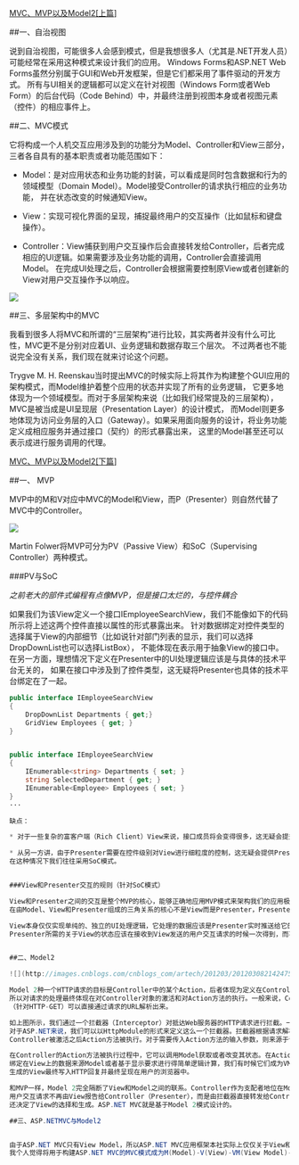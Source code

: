 ﻿[MVC、MVP以及Model2[上篇]](http://www.cnblogs.com/artech/archive/2012/03/08/mvc-01.html)

##一、自治视图

说到自治视图，可能很多人会感到模式，但是我想很多人（尤其是.NET开发人员）可能经常在采用这种模式来设计我们的应用。
Windows Forms和ASP.NET Web Forms虽然分别属于GUI和Web开发框架，但是它们都采用了事件驱动的开发方式。
所有与UI相关的逻辑都可以定义在针对视图（Windows Form或者Web Form）的后台代码（Code Behind）中，并最终注册到视图本身或者视图元素（控件）的相应事件上。


##二、MVC模式

它将构成一个人机交互应用涉及到的功能分为Model、Controller和View三部分，三者各自具有的基本职责或者功能范围如下：

* Model：是对应用状态和业务功能的封装，可以看成是同时包含数据和行为的领域模型（Domain Model）。Model接受Controller的请求执行相应的业务功能，
并在状态改变的时候通知View。 

* View：实现可视化界面的呈现，捕捉最终用户的交互操作（比如鼠标和键盘操作）。 

* Controller：View捕获到用户交互操作后会直接转发给Controller，后者完成相应的UI逻辑。如果需要涉及业务功能的调用，Controller会直接调用Model。
在完成UI处理之后，Controller会根据需要控制原View或者创建新的View对用户交互操作予以响应。 

![](http://images.cnblogs.com/cnblogs_com/artech/201203/201203081758064689.png)


##三、多层架构中的MVC

我看到很多人将MVC和所谓的“三层架构”进行比较，其实两者并没有什么可比性，MVC更不是分别对应着UI、业务逻辑和数据存取三个层次。
不过两者也不能说完全没有关系，我们现在就来讨论这个问题。

Trygve M. H. Reenskau当时提出MVC的时候实际上将其作为构建整个GUI应用的架构模式，而Model维护着整个应用的状态并实现了所有的业务逻辑，
它更多地体现为一个领域模型。而对于多层架构来说（比如我们经常提及的三层架构），MVC是被当成是UI呈现层（Presentation Layer）的设计模式，
而Model则更多地体现为访问业务层的入口（Gateway）。如果采用面向服务的设计，将业务功能定义成相应服务并通过接口（契约）的形式暴露出来，
这里的Model甚至还可以表示成进行服务调用的代理。


[MVC、MVP以及Model2[下篇]](http://www.cnblogs.com/artech/archive/2012/03/08/mvc-02.html)


##一、 MVP

MVP中的M和V对应中MVC的Model和View，而P（Presenter）则自然代替了MVC中的Controller。

![](http://images.cnblogs.com/cnblogs_com/artech/201203/201203082136518106.png)


Martin Folwer将MVP可分为PV（Passive View）和SoC（Supervising Controller）两种模式。

###PV与SoC

*之前老大的部件式编程有点像MVP，但是接口太烂的，与控件耦合*

如果我们为该View定义一个接口IEmployeeSearchView，我们不能像如下的代码所示将上述这两个控件直接以属性的形式暴露出来。
针对数据绑定对控件类型的选择属于View的内部细节（比如说针对部门列表的显示，我们可以选择DropDownList也可以选择ListBox），
不能体现在表示用于抽象View的接口中。在另一方面，理想情况下定义在Presenter中的UI处理逻辑应该是与具体的技术平台无关的，
如果在接口中涉及到了控件类型，这无疑将Presenter也具体的技术平台绑定在了一起。



``` C#
public interface IEmployeeSearchView
{
    DropDownList Departments { get;}
    GridView Employees { get; }
}


public interface IEmployeeSearchView
{
    IEnumerable<string> Departments { set; }
    string SelectedDepartment { get; }
    IEnumerable<Employee> Employees { set; }
}
···

缺点：

* 对于一些复杂的富客户端（Rich Client）View来说，接口成员将会变得很多，这无疑会提升编程所需的代码量。

* 从另一方讲，由于Presenter需要在控件级别对View进行细粒度的控制，这无疑会提供Presenter本身的复杂度，往往会使原本简单的逻辑复杂化，
在这种情况下我们往往采用SoC模式。


###View和Presenter交互的规则（针对SoC模式）

View和Presenter之间的交互是整个MVP的核心，能够正确地应用MVP模式来架构我们的应用极大地取决于能够正确地处理View和Presenter两者之间的关系。
在由Model、View和Presenter组成的三角关系的核心不是View而是Presenter，Presenter不是View调用Model的中介，而是最终决定如何响应用户交互行为的决策者。

View本身仅仅实现单纯的、独立的UI处理逻辑，它处理的数据应该是Presenter实时推送给它的，所以View尽可能不维护数据状态。定义在IView的接口最好只包含方法，而避免属性的定义，
Presenter所需的关于View的状态应该在接收到View发送的用户交互请求的时候一次得到，而不需要通过View的属性去获取。


##二、Model2

![](http://images.cnblogs.com/cnblogs_com/artech/201203/20120308214247597.png)

Model 2种一个HTTP请求的目标是Controller中的某个Action，后者体现为定义在Controller类型中的某个方法，
所以对请求的处理最终体现在对Controller对象的激活和对Action方法的执行。一般来说，Controller、Action以及作为Action方法的部分参数
（针对HTTP-GET）可以直接通过请求的URL解析出来。

如上图所示，我们通过一个拦截器（Interceptor）对抵达Web服务器的HTTP请求进行拦截。一般的Web应用框架都提供了针对这样一种拦截机制，
对于ASP.NET来说，我们可以以HttpModule的形式来定义这么一个拦截器。拦截器根据请求解析出目标Controller和对应的Action，
Controller被激活之后Action方法被执行。对于需要传入Action方法的输入参数，则来源于请求地址或/和Post的数据。

在Controller的Action方法被执行过程中，它可以调用Model获取或者改变其状态。在Action方法执行的最后阶段会选择相应的View，
绑定在View上的数据来源Model或者基于显示要求进行得简单逻辑计算，我们有时候它们成为VM（View Model），即基于View的Model（MVC中的Model是与UI无关的）。
生成的View最终写入HTTP回复并最终呈现在用户的浏览器中。

和MVP一样，Model 2完全隔断了View和Model之间的联系。Controller作为支配者地位在Model 2体现尤为明显，
用户交互请求不再由View报告给Controller（Presenter），而是由拦截器直接转发给Controller。Controller不仅仅决定着Model的调用，
还决定了View的选择和生成。ASP.NET MVC就是基于Model 2模式设计的。

##三、ASP.NETMVC与Model2


由于ASP.NET MVC只有View Model，所以ASP.NET MVC应用框架本社实际上仅仅关于View和Controller，真正的Model以及Model和Controller之间的交互体现在我们如何来设计Controller。
我个人觉得将用于构建ASP.NET MVC的MVC模式成为M(Model)-V(View)-VM(View Model)-C(Controller)也许更为准确。




